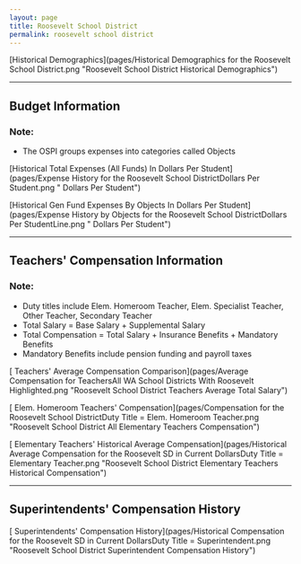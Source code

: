 ```yaml
---
layout: page
title: Roosevelt School District
permalink: roosevelt school district
---
```



[Historical Demographics](pages/Historical Demographics for the Roosevelt School District.png "Roosevelt School District Historical Demographics")

___

## Budget Information
### Note:
- The OSPI groups expenses into categories called Objects

[Historical Total Expenses (All Funds) In Dollars Per Student](pages/Expense History for the Roosevelt School DistrictDollars Per Student.png " Dollars Per Student")

[Historical Gen Fund Expenses By Objects In Dollars Per Student](pages/Expense History by Objects for the Roosevelt School DistrictDollars Per StudentLine.png " Dollars Per Student")


___

## Teachers' Compensation Information
### Note:
- Duty titles include Elem. Homeroom Teacher, Elem. Specialist Teacher, Other Teacher, Secondary Teacher
- Total Salary = Base Salary + Supplemental Salary
- Total Compensation = Total Salary + Insurance Benefits + Mandatory Benefits
- Mandatory Benefits include pension funding and payroll taxes

[ Teachers' Average Compensation Comparison](pages/Average Compensation for TeachersAll WA School Districts With Roosevelt Highlighted.png "Roosevelt School District Teachers Average Total Salary")

[ Elem. Homeroom Teachers' Compensation](pages/Compensation for the Roosevelt School DistrictDuty Title = Elem. Homeroom Teacher.png "Roosevelt School District All Elementary Teachers Compensation")

[ Elementary Teachers' Historical Average Compensation](pages/Historical Average Compensation for the Roosevelt SD in Current DollarsDuty Title = Elementary Teacher.png "Roosevelt School District Elementary Teachers Historical Compensation")


___

## Superintendents' Compensation History

[ Superintendents' Compensation History](pages/Historical Compensation for the Roosevelt SD in Current DollarsDuty Title = Superintendent.png "Roosevelt School District Superintendent Compensation History")


